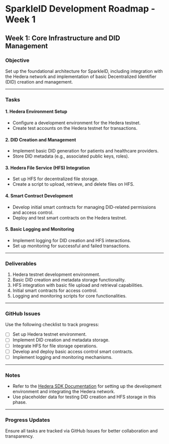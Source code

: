 # SparkleID Development Roadmap - Week 1

## Week 1: Core Infrastructure and DID Management

### Objective
Set up the foundational architecture for SparkleID, including integration with the Hedera network and implementation of basic Decentralized Identifier (DID) creation and management.

---

### Tasks

#### 1. **Hedera Environment Setup**
- Configure a development environment for the Hedera testnet.
- Create test accounts on the Hedera testnet for transactions.

#### 2. **DID Creation and Management**
- Implement basic DID generation for patients and healthcare providers.
- Store DID metadata (e.g., associated public keys, roles).

#### 3. **Hedera File Service (HFS) Integration**
- Set up HFS for decentralized file storage.
- Create a script to upload, retrieve, and delete files on HFS.

#### 4. **Smart Contract Development**
- Develop initial smart contracts for managing DID-related permissions and access control.
- Deploy and test smart contracts on the Hedera testnet.

#### 5. **Basic Logging and Monitoring**
- Implement logging for DID creation and HFS interactions.
- Set up monitoring for successful and failed transactions.

---

### Deliverables
1. Hedera testnet development environment.
2. Basic DID creation and metadata storage functionality.
3. HFS integration with basic file upload and retrieval capabilities.
4. Initial smart contracts for access control.
5. Logging and monitoring scripts for core functionalities.

---

### GitHub Issues
Use the following checklist to track progress:

- [ ] Set up Hedera testnet environment.
- [ ] Implement DID creation and metadata storage.
- [ ] Integrate HFS for file storage operations.
- [ ] Develop and deploy basic access control smart contracts.
- [ ] Implement logging and monitoring mechanisms.

---

### Notes
- Refer to the [Hedera SDK Documentation](https://hedera.com/docs) for setting up the development environment and integrating the Hedera network.
- Use placeholder data for testing DID creation and HFS storage in this phase.

---

### Progress Updates
Ensure all tasks are tracked via GitHub Issues for better collaboration and transparency.
